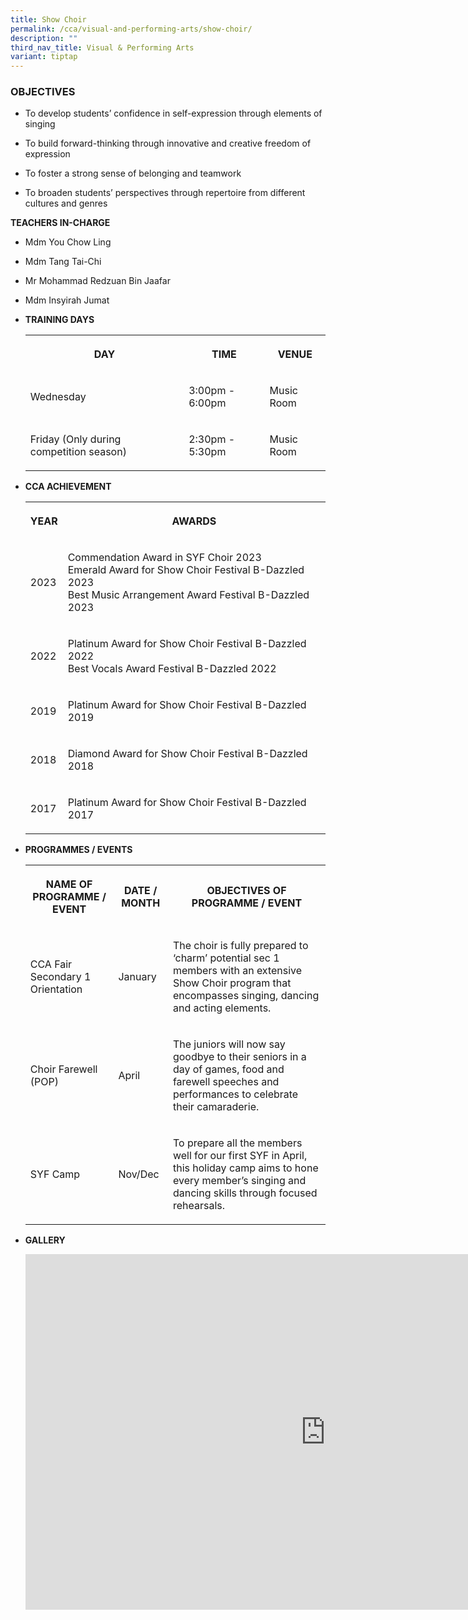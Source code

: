 ```yaml
---
title: Show Choir
permalink: /cca/visual-and-performing-arts/show-choir/
description: ""
third_nav_title: Visual & Performing Arts
variant: tiptap
---
```

<h3>OBJECTIVES</h3>
<ul data-tight="true" class="tight">
<li>
<p>To develop students’ confidence in self-expression through elements of
singing</p>
</li>
<li>
<p>To build forward-thinking through innovative and creative freedom of expression
&nbsp;</p>
</li>
<li>
<p>To foster a strong sense of belonging and teamwork &nbsp;&nbsp;</p>
</li>
<li>
<p>To broaden students’ perspectives through repertoire from different cultures
and genres&nbsp;</p>
</li>
</ul>
<p><strong>TEACHERS IN-CHARGE</strong>
</p>
<ul data-tight="true" class="tight">
<li>
<p>Mdm You Chow Ling</p>
</li>
<li>
<p>Mdm Tang Tai-Chi</p>
</li>
<li>
<p>Mr Mohammad Redzuan Bin Jaafar</p>
</li>
<li>
<p>Mdm Insyirah Jumat</p>
</li>
</ul>
<p></p>
<ul>
<li>
<p><strong>TRAINING DAYS</strong>
</p>
<p></p>
<table style="minWidth: 75px">
<colgroup>
<col>
<col>
<col>
</colgroup>
<tbody>
<tr>
<th rowspan="1" colspan="1">
<p>DAY</p>
</th>
<th rowspan="1" colspan="1">
<p>TIME</p>
</th>
<th rowspan="1" colspan="1">
<p>VENUE</p>
</th>
</tr>
<tr>
<td rowspan="1" colspan="1">
<p>Wednesday</p>
</td>
<td rowspan="1" colspan="1">
<p>3:00pm - 6:00pm</p>
</td>
<td rowspan="1" colspan="1">
<p>Music Room</p>
</td>
</tr>
<tr>
<td rowspan="1" colspan="1">
<p>Friday (Only during competition season)</p>
</td>
<td rowspan="1" colspan="1">
<p>2:30pm - 5:30pm</p>
</td>
<td rowspan="1" colspan="1">
<p>Music Room</p>
</td>
</tr>
</tbody>
</table>
</li>
<li>
<p><strong>CCA ACHIEVEMENT</strong>
</p>
<p></p>
<table style="minWidth: 50px">
<colgroup>
<col>
<col>
</colgroup>
<tbody>
<tr>
<th rowspan="1" colspan="1">
<p>YEAR</p>
</th>
<th rowspan="1" colspan="1">
<p>AWARDS</p>
</th>
</tr>
<tr>
<td rowspan="1" colspan="1">
<p>2023</p>
</td>
<td rowspan="1" colspan="1">
<p>Commendation Award in SYF Choir 2023
<br>Emerald Award for Show Choir Festival B-Dazzled 2023
<br>Best Music Arrangement Award Festival B-Dazzled 2023</p>
</td>
</tr>
<tr>
<td rowspan="1" colspan="1">
<p>2022</p>
</td>
<td rowspan="1" colspan="1">
<p>Platinum Award for Show Choir Festival B-Dazzled 2022
<br>Best Vocals Award Festival B-Dazzled 2022</p>
</td>
</tr>
<tr>
<td rowspan="1" colspan="1">
<p>2019</p>
</td>
<td rowspan="1" colspan="1">
<p>Platinum Award for Show Choir Festival B-Dazzled 2019</p>
</td>
</tr>
<tr>
<td rowspan="1" colspan="1">
<p>2018</p>
</td>
<td rowspan="1" colspan="1">
<p>Diamond Award for Show Choir Festival B-Dazzled 2018
<br>
</p>
</td>
</tr>
<tr>
<td rowspan="1" colspan="1">
<p>2017</p>
</td>
<td rowspan="1" colspan="1">
<p>Platinum Award for Show Choir Festival B-Dazzled 2017</p>
</td>
</tr>
</tbody>
</table>
</li>
<li>
<p><strong>PROGRAMMES / EVENTS</strong>
</p>
<p></p>
<table style="minWidth: 75px">
<colgroup>
<col>
<col>
<col>
</colgroup>
<tbody>
<tr>
<th rowspan="1" colspan="1">
<p>NAME OF PROGRAMME / EVENT</p>
</th>
<th rowspan="1" colspan="1">
<p>DATE / MONTH</p>
</th>
<th rowspan="1" colspan="1">
<p>OBJECTIVES OF PROGRAMME / EVENT</p>
</th>
</tr>
<tr>
<td rowspan="1" colspan="1">
<p>CCA Fair
<br>Secondary 1 Orientation
<br>
</p>
</td>
<td rowspan="1" colspan="1">
<p>January</p>
</td>
<td rowspan="1" colspan="1">
<p>The choir is fully prepared to ‘charm’ potential sec 1 members with an
extensive Show Choir program that encompasses singing, dancing and acting
elements.</p>
</td>
</tr>
<tr>
<td rowspan="1" colspan="1">
<p>Choir Farewell (POP)</p>
</td>
<td rowspan="1" colspan="1">
<p>April</p>
</td>
<td rowspan="1" colspan="1">
<p>The juniors will now say goodbye to their seniors in a day of games, food
and farewell speeches and performances to celebrate their camaraderie.</p>
</td>
</tr>
<tr>
<td rowspan="1" colspan="1">
<p>SYF Camp
<br>
</p>
</td>
<td rowspan="1" colspan="1">
<p>Nov/Dec</p>
</td>
<td rowspan="1" colspan="1">
<p>To prepare all the members well for our first SYF in April, this holiday
camp aims to hone every member’s singing and dancing skills through focused
rehearsals.
<br>
</p>
</td>
</tr>
</tbody>
</table>
</li>
<li>
<p><strong>GALLERY</strong>
</p>
<p></p>
<div class="iframe-wrapper">
<iframe height="569" width="960" allowfullscreen="true" frameborder="0" src="https://docs.google.com/presentation/d/e/2PACX-1vQ3fd7_HvvoadQSDJp8ousGWfjjB5Tlcy71nPVzEOHDRxS3fcJsnRYogXTbB98rbVG-mQZvDQAs00FY/embed?start=true&amp;loop=true&amp;delayms=3000"></iframe>
</div>
<p></p>
</li>
</ul>
<p></p>